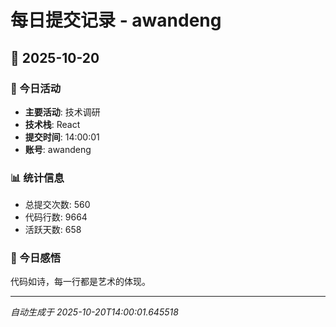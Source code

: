 # 每日提交记录 - awandeng

## 📅 2025-10-20

### 🎯 今日活动
- **主要活动**: 技术调研
- **技术栈**: React
- **提交时间**: 14:00:01
- **账号**: awandeng

### 📊 统计信息
- 总提交次数: 560
- 代码行数: 9664
- 活跃天数: 658

### 💭 今日感悟
代码如诗，每一行都是艺术的体现。

---
*自动生成于 2025-10-20T14:00:01.645518*
